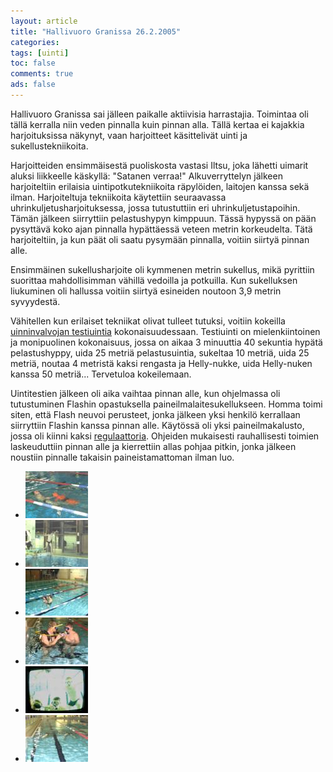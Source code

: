 ```yaml
---
layout: article 
title: "Hallivuoro Granissa 26.2.2005" 
categories: 
tags: [uinti]
toc: false 
comments: true 
ads: false 
---
```


Hallivuoro Granissa sai jälleen paikalle aktiivisia harrastajia.
Toimintaa oli tällä kerralla niin veden pinnalla kuin pinnan alla. Tällä
kertaa ei kajakkia harjoituksissa näkynyt, vaan harjoitteet käsittelivät
uinti ja sukellustekniikoita.

Harjoitteiden ensimmäisestä puoliskosta vastasi Iltsu, joka lähetti
uimarit aluksi liikkeelle käskyllä: "Satanen verraa!" Alkuverryttelyn
jälkeen harjoiteltiin erilaisia uintipotkutekniikoita räpylöiden,
laitojen kanssa sekä ilman. Harjoiteltuja tekniikoita käytettiin
seuraavassa uhrinkuljetusharjoituksessa, jossa tutustuttiin eri
uhrinkuljetustapoihin. Tämän jälkeen siirryttiin pelastushypyn kimppuun.
Tässä hypyssä on pään pysyttävä koko ajan pinnalla hypättäessä veteen
metrin korkeudelta. Tätä harjoiteltiin, ja kun päät oli saatu pysymään
pinnalla, voitiin siirtyä pinnan alle.

Ensimmäinen sukellusharjoite oli kymmenen metrin sukellus, mikä
pyrittiin suorittaa mahdollisimman vähillä vedoilla ja potkuilla. Kun
sukelluksen liukuminen oli hallussa voitiin siirtyä esineiden noutoon
3,9 metrin syvyydestä.

Vähitellen kun erilaiset tekniikat olivat tulleet tutuksi, voitiin
kokeilla [uinninvalvojan
testiuintia](http://www.suh.fi/files/1316/Uinninvalvojan_testiuinti_2015.pdf) kokonaisuudessaan.
Testiuinti on mielenkiintoinen ja monipuolinen kokonaisuus, jossa on
aikaa 3 minuuttia 40 sekuntia hypätä pelastushyppy, uida 25 metriä
pelastusuintia, sukeltaa 10 metriä, uida 25 metriä, noutaa 4 metristä
kaksi rengasta ja Helly-nukke, uida Helly-nuken kanssa 50 metriä...
Tervetuloa kokeilemaan.

Uintitestien jälkeen oli aika vaihtaa pinnan alle, kun ohjelmassa oli
tutustuminen Flashin opastuksella paineilmalaitesukellukseen. Homma
toimi siten, että Flash neuvoi perusteet, jonka jälkeen yksi henkilö
kerrallaan siirryttiin Flashin kanssa pinnan alle. Käytössä oli yksi
paineilmakalusto, jossa oli kiinni kaksi
[regulaattoria](https://fi.wikipedia.org/wiki/Laitesukellus).
Ohjeiden mukaisesti rauhallisesti toimien laskeuduttiin pinnan alle ja
kierrettiin allas pohjaa pitkin, jonka jälkeen noustiin pinnalle
takaisin paineistamattoman ilman luo.

<div class="th-grid image-gallery" markdown="1">

-   [![](/images/hallivuoro-granissa-26.2.2005/Thumbnails/vesihallia20050226_01b.jpg)](/images/hallivuoro-granissa-26.2.2005/vesihallia20050226_01b.jpg)
-   [![](/images/hallivuoro-granissa-26.2.2005/Thumbnails/vesihallia20050226_02b.jpg)](/images/hallivuoro-granissa-26.2.2005/vesihallia20050226_02b.jpg)
-   [![](/images/hallivuoro-granissa-26.2.2005/Thumbnails/vesihallia20050226_03b.jpg)](/images/hallivuoro-granissa-26.2.2005/vesihallia20050226_03b.jpg)
-   [![](/images/hallivuoro-granissa-26.2.2005/Thumbnails/vesihallia20050226_04b.jpg)](/images/hallivuoro-granissa-26.2.2005/vesihallia20050226_04b.jpg)
-   [![](/images/hallivuoro-granissa-26.2.2005/Thumbnails/vesihallia20050226_05b.jpg)](/images/hallivuoro-granissa-26.2.2005/vesihallia20050226_05b.jpg)
-   [![](/images/hallivuoro-granissa-26.2.2005/Thumbnails/vesihallia20050226_06b.jpg)](/images/hallivuoro-granissa-26.2.2005/vesihallia20050226_06b.jpg)

</div>

